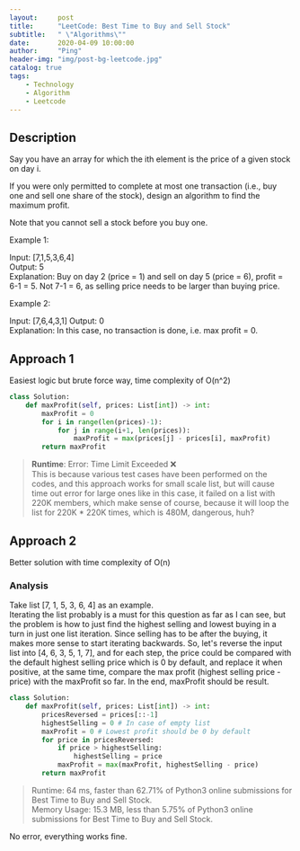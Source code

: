 ```yaml
---
layout:     post
title:      "LeetCode: Best Time to Buy and Sell Stock"
subtitle:   " \"Algorithms\""
date:       2020-04-09 10:00:00
author:     "Ping"
header-img: "img/post-bg-leetcode.jpg"
catalog: true
tags:
    - Technology
    - Algorithm
    - Leetcode
---
```


## Description
Say you have an array for which the ith element is the price of a given stock on day i.

If you were only permitted to complete at most one transaction (i.e., buy one and sell one share of the stock), design an algorithm to find the maximum profit.

Note that you cannot sell a stock before you buy one.

Example 1:

Input: [7,1,5,3,6,4]  
Output: 5  
Explanation: Buy on day 2 (price = 1) and sell on day 5 (price = 6), profit = 6-1 = 5.
             Not 7-1 = 6, as selling price needs to be larger than buying price.  

Example 2:

Input: [7,6,4,3,1]
Output: 0  
Explanation: In this case, no transaction is done, i.e. max profit = 0.


## Approach 1
Easiest logic but brute force way, time complexity of O(n^2)
```python
class Solution:
    def maxProfit(self, prices: List[int]) -> int:
        maxProfit = 0
        for i in range(len(prices)-1):
            for j in range(i+1, len(prices)):
                maxProfit = max(prices[j] - prices[i], maxProfit)
        return maxProfit
```
> **Runtime**: Error: Time Limit Exceeded :x:   
This is because various test cases have been performed on the codes, and this approach works for small scale list, but will cause time out error for large ones like in this case, it failed on a list with 220K members, which make sense of course, because it will loop the list for 220K * 220K times, which is 480M, dangerous, huh? 

## Approach 2
Better solution with time complexity of O(n)
### Analysis

Take list [7, 1, 5, 3, 6, 4]  as an example.  
Iterating the list probably is a must for this question as far as I can see, but the problem is how to just find the highest selling and lowest buying in a turn in just one list iteration. Since selling has to be after the buying, it makes more sense to start iterating backwards. So, let's reverse the input list into [4, 6, 3, 5, 1, 7], and for each step, the price could be compared with the default highest selling price which is 0 by default, and replace it when positive, at the same time, compare the max profit (highest selling price - price) with the maxProfit so far. In the end, maxProfit should be result.

```python
class Solution:
    def maxProfit(self, prices: List[int]) -> int:
        pricesReversed = prices[::-1]
        highestSelling = 0 # In case of empty list
        maxProfit = 0 # Lowest profit should be 0 by default
        for price in pricesReversed:
            if price > highestSelling:
                highestSelling = price
            maxProfit = max(maxProfit, highestSelling - price)
        return maxProfit
```

> Runtime: 64 ms, faster than 62.71% of Python3 online submissions for Best Time to Buy and Sell Stock.  
Memory Usage: 15.3 MB, less than 5.75% of Python3 online submissions for Best Time to Buy and Sell Stock.   

No error, everything works fine.

